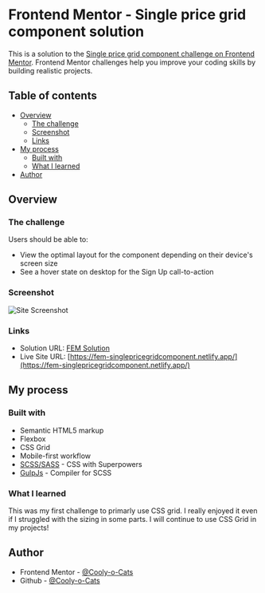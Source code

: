 # Frontend Mentor - Single price grid component solution

This is a solution to the [Single price grid component challenge on Frontend Mentor](https://www.frontendmentor.io/challenges/single-price-grid-component-5ce41129d0ff452fec5abbbc). Frontend Mentor challenges help you improve your coding skills by building realistic projects. 

## Table of contents

- [Overview](#overview)
  - [The challenge](#the-challenge)
  - [Screenshot](#screenshot)
  - [Links](#links)
- [My process](#my-process)
  - [Built with](#built-with)
  - [What I learned](#what-i-learned)
- [Author](#author)


## Overview

### The challenge

Users should be able to:

- View the optimal layout for the component depending on their device's screen size
- See a hover state on desktop for the Sign Up call-to-action

### Screenshot

![Site Screenshot](https://imgur.com/Xn1fa0k.png)

### Links

- Solution URL: [FEM Solution](https://www.frontendmentor.io/solutions/css-grid-scss-and-mobilefirst-patr6LwKm)
- Live Site URL: [https://fem-singlepricegridcomponent.netlify.app/](https://fem-singlepricegridcomponent.netlify.app/)

## My process

### Built with

- Semantic HTML5 markup
- Flexbox
- CSS Grid
- Mobile-first workflow
- [SCSS/SASS](https://sass-lang.com/) - CSS with Superpowers
- [GulpJs](https://gulpjs.com/) - Compiler for SCSS

### What I learned

This was my first challenge to primarly use CSS grid. I really enjoyed it even if I struggled with the sizing in some parts. I will continue to use CSS Grid in my projects!

## Author

- Frontend Mentor - [@Cooly-o-Cats](https://www.frontendmentor.io/profile/Cooly-o-Cats)
- Github - [@Cooly-o-Cats](https://github.com/Cooly-o-Cats)